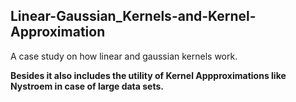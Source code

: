## Linear-Gaussian_Kernels-and-Kernel-Approximation
A case study on how linear and gaussian kernels work. 

**Besides it also includes the utility of Kernel Appproximations like Nystroem in case of large data sets.**
